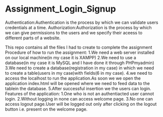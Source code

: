 # Assignment_Login_Signup
Authentication:Authentication is the process by which we can validate users credentials at a time. Authorization:Authorization is the process by which we can give permissions to the users and we specify their aceess to different parts of a website.

This repo contains all the files I had to create to complete the assignment
Procedure of how to run the assignment:
1.We need a web server installed on our local machine(in my case it is XAMPP) 2.We need to use a database(in my case it is MySQL and I have done it through PHPmyadmin) 3.We need to create a database(registration in my case) in which we need to create a table(users in my case)with fields(6 in my case). 4.we need to access the localhost to run the application.As soon we we open the application index.html will be opened where we need to feed data to the tablein the database. 5.After successful insertion we the users can login. Features of the application: 1.One who is not an authentiacted user cannot login. 2.Without logging in none can access welcome page. 3.No one can access logout page.User will be logged out only after clicking on the logout button i.e. present on the welcome page.
